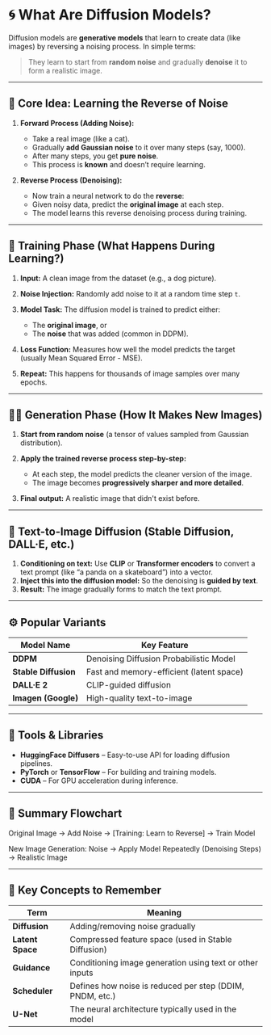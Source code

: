 # 🌀 What Are Diffusion Models?

Diffusion models are **generative models** that learn to create data (like images) by reversing a noising process. In simple terms:

> They learn to start from **random noise** and gradually **denoise** it to form a realistic image.

---

## 🧠 Core Idea: Learning the Reverse of Noise

1. **Forward Process (Adding Noise):**

   - Take a real image (like a cat).
   - Gradually **add Gaussian noise** to it over many steps (say, 1000).
   - After many steps, you get **pure noise**.
   - This process is **known** and doesn’t require learning.

2. **Reverse Process (Denoising):**

   - Now train a neural network to do the **reverse**:
   - Given noisy data, predict the **original image** at each step.
   - The model learns this reverse denoising process during training.

---

## 🧪 Training Phase (What Happens During Learning?)

1. **Input:** A clean image from the dataset (e.g., a dog picture).
2. **Noise Injection:** Randomly add noise to it at a random time step `t`.
3. **Model Task:** The diffusion model is trained to predict either:

   - The **original image**, or
   - The **noise** that was added (common in DDPM).

4. **Loss Function:** Measures how well the model predicts the target (usually Mean Squared Error - MSE).
5. **Repeat:** This happens for thousands of image samples over many epochs.

---

## 🧙‍♂️ Generation Phase (How It Makes New Images)

1. **Start from random noise** (a tensor of values sampled from Gaussian distribution).
2. **Apply the trained reverse process step-by-step:**

   - At each step, the model predicts the cleaner version of the image.
   - The image becomes **progressively sharper and more detailed**.

3. **Final output:** A realistic image that didn't exist before.

---

## 🎨 Text-to-Image Diffusion (Stable Diffusion, DALL·E, etc.)

1. **Conditioning on text:** Use **CLIP** or **Transformer encoders** to convert a text prompt (like “a panda on a skateboard”) into a vector.
2. **Inject this into the diffusion model:** So the denoising is **guided by text**.
3. **Result:** The image gradually forms to match the text prompt.

---

## ⚙️ Popular Variants

| Model Name           | Key Feature                              |
| -------------------- | ---------------------------------------- |
| **DDPM**             | Denoising Diffusion Probabilistic Model  |
| **Stable Diffusion** | Fast and memory-efficient (latent space) |
| **DALL·E 2**         | CLIP-guided diffusion                    |
| **Imagen (Google)**  | High-quality text-to-image               |

---

## 🧰 Tools & Libraries

- **HuggingFace Diffusers** – Easy-to-use API for loading diffusion pipelines.
- **PyTorch** or **TensorFlow** – For building and training models.
- **CUDA** – For GPU acceleration during inference.

---

## 📌 Summary Flowchart

Original Image → Add Noise → [Training: Learn to Reverse] → Train Model

New Image Generation:
Noise → Apply Model Repeatedly (Denoising Steps) → Realistic Image

---

## 🧠 Key Concepts to Remember

| Term         | Meaning                                                  |
| ------------ | -------------------------------------------------------- |
| **Diffusion**    | Adding/removing noise gradually                          |
| **Latent Space** | Compressed feature space (used in Stable Diffusion)      |
| **Guidance**     | Conditioning image generation using text or other inputs |
| **Scheduler**    | Defines how noise is reduced per step (DDIM, PNDM, etc.) |
| **U-Net**        | The neural architecture typically used in the model      |
